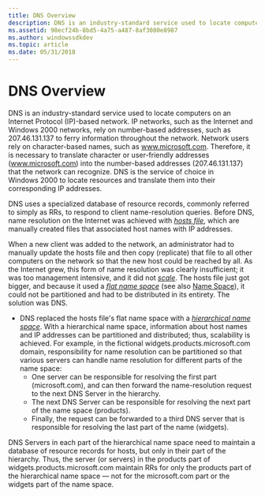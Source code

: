 ```yaml
---
title: DNS Overview
description: DNS is an industry-standard service used to locate computers on an Internet Protocol (IP)-based network.
ms.assetid: 98ecf24b-8bd5-4a75-a487-8af3080e8987
ms.author: windowssdkdev
ms.topic: article
ms.date: 05/31/2018
---
```


# DNS Overview

DNS is an industry-standard service used to locate computers on an Internet Protocol (IP)-based network. IP networks, such as the Internet and Windows 2000 networks, rely on number-based addresses, such as 207.46.131.137 to ferry information throughout the network. Network users rely on character-based names, such as www.microsoft.com. Therefore, it is necessary to translate character or user-friendly addresses (www.microsoft.com) into the number-based addresses (207.46.131.137) that the network can recognize. DNS is the service of choice in Windows 2000 to locate resources and translate them into their corresponding IP addresses.

DNS uses a specialized database of resource records, commonly referred to simply as RRs, to respond to client name-resolution queries. Before DNS, name resolution on the Internet was achieved with [*hosts file*](h-gly.md), which are manually created files that associated host names with IP addresses.

When a new client was added to the network, an administrator had to manually update the hosts file and then copy (replicate) that file to all other computers on the network so that the new host could be reached by all. As the Internet grew, this form of name resolution was clearly insufficient; it was too management intensive, and it did not [*scale*](s-gly.md). The hosts file just got bigger, and because it used a [*flat name space*](f-gly.md) (see also [Name Space](name-space.md)), it could not be partitioned and had to be distributed in its entirety. The solution was DNS.

-   DNS replaced the hosts file's flat name space with a [*hierarchical name space*](h-gly.md). With a hierarchical name space, information about host names and IP addresses can be partitioned and distributed; thus, scalability is achieved. For example, in the fictional widgets.products.microsoft.com domain, responsibility for name resolution can be partitioned so that various servers can handle name resolution for different parts of the name space:
    -   One server can be responsible for resolving the first part (microsoft.com), and can then forward the name-resolution request to the next DNS Server in the hierarchy.
    -   The next DNS Server can be responsible for resolving the next part of the name space (products).
    -   Finally, the request can be forwarded to a third DNS server that is responsible for resolving the last part of the name (widgets).

DNS Servers in each part of the hierarchical name space need to maintain a database of resource records for hosts, but only in their part of the hierarchy. Thus, the server (or servers) in the products part of widgets.products.microsoft.com maintain RRs for only the products part of the hierarchical name space — not for the microsoft.com part or the widgets part of the name space.

 

 




